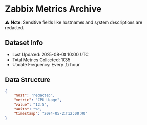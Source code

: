 # Zabbix Metrics Archive

⚠️ **Note**: Sensitive fields like hostnames and system descriptions are redacted.

## Dataset Info
- Last Updated: 2025-08-08 10:00 UTC
- Total Metrics Collected: 1035
- Update Frequency: Every (1) hour

## Data Structure
```json
{
    "host": "redacted",
    "metric": "CPU Usage",
    "value": "12.5",
    "units": "%",
    "timestamp": "2024-05-21T12:00:00"
}
```
